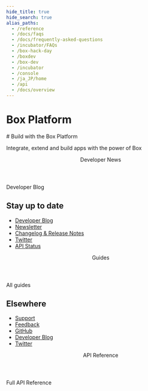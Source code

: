 ```yaml
---
hide_title: true
hide_search: true
alias_paths:
  - /reference
  - /docs/faqs
  - /docs/frequently-asked-questions
  - /incubator/FAQs
  - /box-hack-day
  - /boxdev
  - /box-dev 
  - /incubator 
  - /console
  - /ja_JP/home
  - /api
  - /docs/overview
---
```


# Box Platform

<Hero search>
  # Build with the Box Platform

  Integrate, extend and build apps with the power of Box
</Hero>

<Centered wide>
  <Header stroke to='/guides'>
    Developer News
  </Header>

  <BlogCards />

  <More to='https://medium.com/box-developer-blog' right>
    Developer Blog
  </More>
</Centered>

<Dark>
<Centered wide>
<HorizontalList centered>

## Stay up to date

* [Developer Blog](https://medium.com/box-developer-blog)
* [Newsletter](page://newsletter)
* [Changelog & Release Notes](page://changelog)
* [Twitter](https://twitter.com/boxplatform/)
* [API Status](https://status.box.com/)

</HorizontalList>
</Centered>
</Dark>

<Centered wide>
  <Header stroke to='/guides'>
    Guides
  </Header>
  
  <GuideCategories limit='8' />

  <More to='/{locale}/guides' right>
    All guides
  </More>
</Centered>

<Dark>
<Centered wide>
<HorizontalList centered>

## Elsewhere

* [Support](page://support)
* [Feedback](https://pulse.box.com/forums//%20909778-product-feedback?category_id=330838)
* [GitHub](https://github.com/box)
* [Developer Blog](https://medium.com/box-developer-blog)
* [Twitter](https://twitter.com/boxplatform/)

</HorizontalList>
</Centered>
</Dark>

<Centered wide>
  <Header stroke to='/guides'>
    API Reference
  </Header>
  
  <ReferenceCategories limit='3' />

  <More to='/{locale}/reference/list' right>
    Full API Reference
  </More>
</Centered>
